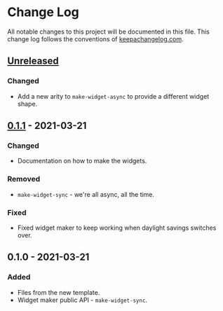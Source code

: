 # Change Log
All notable changes to this project will be documented in this file. This change log follows the conventions of [keepachangelog.com](http://keepachangelog.com/).

## [Unreleased]
### Changed
- Add a new arity to `make-widget-async` to provide a different widget shape.

## [0.1.1] - 2021-03-21
### Changed
- Documentation on how to make the widgets.

### Removed
- `make-widget-sync` - we're all async, all the time.

### Fixed
- Fixed widget maker to keep working when daylight savings switches over.

## 0.1.0 - 2021-03-21
### Added
- Files from the new template.
- Widget maker public API - `make-widget-sync`.

[Unreleased]: https://github.com/your-name/cassandra/compare/0.1.1...HEAD
[0.1.1]: https://github.com/your-name/cassandra/compare/0.1.0...0.1.1
